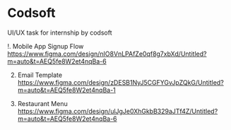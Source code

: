 # Codsoft
UI/UX task for internship by codsoft

!. Mobile App Signup Flow
https://www.figma.com/design/nIO8VnLPAfZe0qf8g7xbXd/Untitled?m=auto&t=AEQ5fe8W2et4nqBa-6

2. Email Template
https://www.figma.com/design/zDESB1NyJ5CGFYGvJpZQkG/Untitled?m=auto&t=AEQ5fe8W2et4nqBa-1

3. Restaurant Menu
https://www.figma.com/design/ulJgJe0XhGkbB329aJTf4Z/Untitled?m=auto&t=AEQ5fe8W2et4nqBa-6
